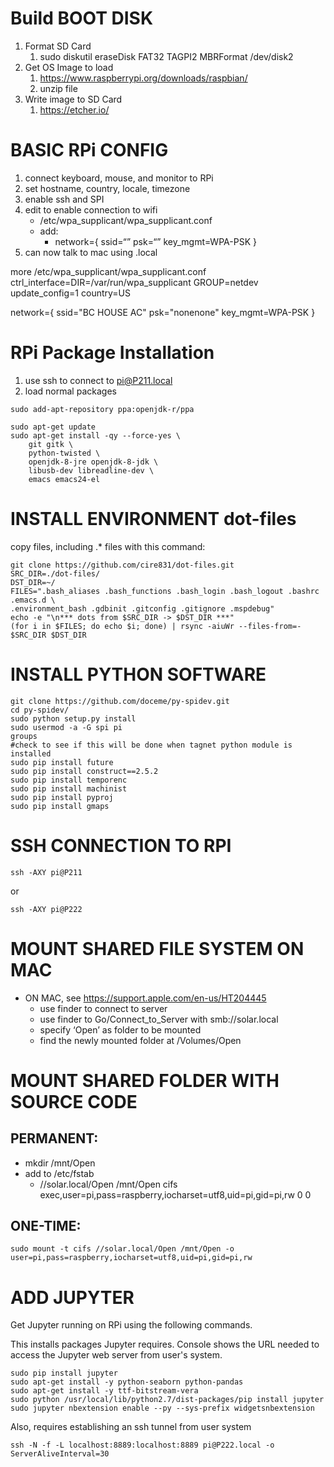 # Build BOOT DISK

1. Format SD Card
    1. sudo diskutil eraseDisk FAT32 TAGPI2 MBRFormat /dev/disk2
2. Get OS Image to load
    1. https://www.raspberrypi.org/downloads/raspbian/
    2. unzip file
3. Write image to SD Card
    1. https://etcher.io/


# BASIC RPi CONFIG

1. connect keyboard, mouse, and monitor to RPi
2. set hostname, country, locale, timezone
3. enable ssh and SPI
4. edit to enable connection to wifi
    * /etc/wpa_supplicant/wpa_supplicant.conf
    * add:
        * network={
ssid=“”
psk=“”
key_mgmt=WPA-PSK
}
5. can now talk to mac using <hostname>.local

more /etc/wpa_supplicant/wpa_supplicant.conf
ctrl_interface=DIR=/var/run/wpa_supplicant GROUP=netdev
update_config=1
country=US

network={
ssid="BC HOUSE AC"
psk="nonenone"
key_mgmt=WPA-PSK
}

# RPi Package Installation

1. use ssh to connect to pi@P211.local
2. load normal packages
```
sudo add-apt-repository ppa:openjdk-r/ppa

sudo apt-get update
sudo apt-get install -qy --force-yes \
    git gitk \
    python-twisted \
    openjdk-8-jre openjdk-8-jdk \
    libusb-dev libreadline-dev \
    emacs emacs24-el
```

# INSTALL ENVIRONMENT dot-files
copy files, including .* files with this command:
```
git clone https://github.com/cire831/dot-files.git
SRC_DIR=./dot-files/
DST_DIR=~/
FILES=".bash_aliases .bash_functions .bash_login .bash_logout .bashrc .emacs.d \
.environment_bash .gdbinit .gitconfig .gitignore .mspdebug"
echo -e "\n*** dots from $SRC_DIR -> $DST_DIR ***"
(for i in $FILES; do echo $i; done) | rsync -aiuWr --files-from=- $SRC_DIR $DST_DIR
```
# INSTALL PYTHON SOFTWARE

```
git clone https://github.com/doceme/py-spidev.git
cd py-spidev/
sudo python setup.py install
sudo usermod -a -G spi pi
groups
#check to see if this will be done when tagnet python module is installed
sudo pip install future
sudo pip install construct==2.5.2
sudo pip install temporenc
sudo pip install machinist
sudo pip install pyproj
sudo pip install gmaps
```
# SSH CONNECTION TO RPI
```
ssh -AXY pi@P211
```
or
```
ssh -AXY pi@P222
```

# MOUNT SHARED FILE SYSTEM ON MAC

* ON MAC, see https://support.apple.com/en-us/HT204445
    * use finder to connect to server
    * use finder to Go/Connect_to_Server with smb://solar.local
    * specify ‘Open’ as folder to be mounted
    * find the newly mounted folder at /Volumes/Open

# MOUNT SHARED FOLDER WITH SOURCE CODE

## PERMANENT:
* mkdir /mnt/Open
* add to /etc/fstab
    * //solar.local/Open /mnt/Open cifs exec,user=pi,pass=raspberry,iocharset=utf8,uid=pi,gid=pi,rw  0 0

## ONE-TIME:
```
sudo mount -t cifs //solar.local/Open /mnt/Open -o user=pi,pass=raspberry,iocharset=utf8,uid=pi,gid=pi,rw
```

# ADD JUPYTER
Get Jupyter running on RPi using the following commands.

This installs packages Jupyter requires. Console shows the
URL needed to access the Jupyter web server from user's system.
```
sudo pip install jupyter
sudo apt-get install -y python-seaborn python-pandas
sudo apt-get install -y ttf-bitstream-vera
sudo python /usr/local/lib/python2.7/dist-packages/pip install jupyter
sudo jupyter nbextension enable --py --sys-prefix widgetsnbextension
```

Also, requires establishing an ssh tunnel from user system

```
ssh -N -f -L localhost:8889:localhost:8889 pi@P222.local -o ServerAliveInterval=30
```
